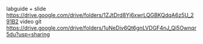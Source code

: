 labguide + slide https://drive.google.com/drive/folders/1ZJtDrd8Yj6xwrLQGBKQdqA6z5U_291B2
video git https://drive.google.com/drive/folders/1uNeDiv6Qt6gnLVDGF4nJ_Qi5Ownqr5du?usp=sharing